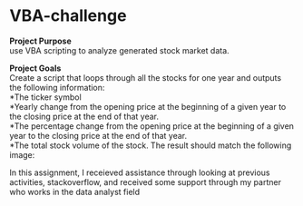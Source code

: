 # VBA-challenge
**Project Purpose**<br>
use VBA scripting to analyze generated stock market data.

**Project Goals**<br>
Create a script that loops through all the stocks for one year and outputs the following information:<br>
*The ticker symbol<br>
*Yearly change from the opening price at the beginning of a given year to the closing price at the end of that year.<br>
*The percentage change from the opening price at the beginning of a given year to the closing price at the end of that year.<br>
*The total stock volume of the stock. The result should match the following image:<br>

In this assignment, I receieved assistance through looking at previous activities, stackoverflow, and received some support through my partner who works in the data analyst field
